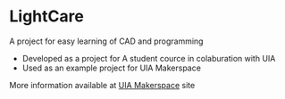 # LightCare
A project for easy learning of CAD and programming

- Developed as a project for A student cource in colaburation with UIA 
- Used as an example project for UIA Makerspace

More information available at [UIA Makerspace](https://www.signaturemakerspace.com/projects/demo-projects/the-car-challenge) site
